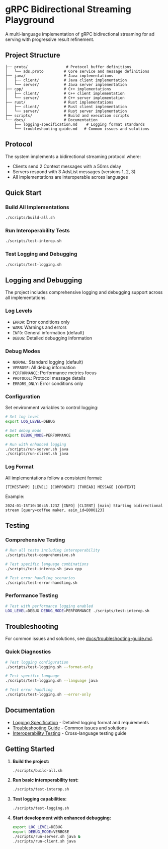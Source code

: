 # gRPC Bidirectional Streaming Playground

A multi-language implementation of gRPC bidirectional streaming for ad serving with progressive result refinement.

## Project Structure

```
├── proto/                 # Protocol buffer definitions
│   └── ads.proto         # Core service and message definitions
├── java/                 # Java implementations
│   ├── client/           # Java client implementation
│   └── server/           # Java server implementation
├── cpp/                  # C++ implementations
│   ├── client/           # C++ client implementation
│   └── server/           # C++ server implementation
├── rust/                 # Rust implementations
│   ├── client/           # Rust client implementation
│   └── server/           # Rust server implementation
├── scripts/              # Build and execution scripts
└── docs/                 # Documentation
    ├── logging-specification.md    # Logging format standards
    └── troubleshooting-guide.md   # Common issues and solutions
```

## Protocol

The system implements a bidirectional streaming protocol where:
- Clients send 2 Context messages with a 50ms delay
- Servers respond with 3 AdsList messages (versions 1, 2, 3)
- All implementations are interoperable across languages

## Quick Start

### Build All Implementations
```bash
./scripts/build-all.sh
```

### Run Interoperability Tests
```bash
./scripts/test-interop.sh
```

### Test Logging and Debugging
```bash
./scripts/test-logging.sh
```

## Logging and Debugging

The project includes comprehensive logging and debugging support across all implementations.

### Log Levels
- `ERROR`: Error conditions only
- `WARN`: Warnings and errors
- `INFO`: General information (default)
- `DEBUG`: Detailed debugging information

### Debug Modes
- `NORMAL`: Standard logging (default)
- `VERBOSE`: All debug information
- `PERFORMANCE`: Performance metrics focus
- `PROTOCOL`: Protocol message details
- `ERRORS_ONLY`: Error conditions only

### Configuration
Set environment variables to control logging:

```bash
# Set log level
export LOG_LEVEL=DEBUG

# Set debug mode
export DEBUG_MODE=PERFORMANCE

# Run with enhanced logging
./scripts/run-server.sh java
./scripts/run-client.sh java
```

### Log Format
All implementations follow a consistent format:
```
[TIMESTAMP] [LEVEL] [COMPONENT] [THREAD] MESSAGE [CONTEXT]
```

Example:
```
2024-01-15T10:30:45.123Z [INFO] [CLIENT] [main] Starting bidirectional stream [query=coffee maker, asin_id=B000123]
```

## Testing

### Comprehensive Testing
```bash
# Run all tests including interoperability
./scripts/test-comprehensive.sh

# Test specific language combinations
./scripts/test-interop.sh java cpp

# Test error handling scenarios
./scripts/test-error-handling.sh
```

### Performance Testing
```bash
# Test with performance logging enabled
LOG_LEVEL=DEBUG DEBUG_MODE=PERFORMANCE ./scripts/test-interop.sh
```

## Troubleshooting

For common issues and solutions, see [docs/troubleshooting-guide.md](docs/troubleshooting-guide.md).

### Quick Diagnostics
```bash
# Test logging configuration
./scripts/test-logging.sh --format-only

# Test specific language
./scripts/test-logging.sh --language java

# Test error handling
./scripts/test-logging.sh --error-only
```

## Documentation

- [Logging Specification](docs/logging-specification.md) - Detailed logging format and requirements
- [Troubleshooting Guide](docs/troubleshooting-guide.md) - Common issues and solutions
- [Interoperability Testing](docs/interoperability-testing.md) - Cross-language testing guide

## Getting Started

1. **Build the project:**
   ```bash
   ./scripts/build-all.sh
   ```

2. **Run basic interoperability test:**
   ```bash
   ./scripts/test-interop.sh
   ```

3. **Test logging capabilities:**
   ```bash
   ./scripts/test-logging.sh
   ```

4. **Start development with enhanced debugging:**
   ```bash
   export LOG_LEVEL=DEBUG
   export DEBUG_MODE=VERBOSE
   ./scripts/run-server.sh java &
   ./scripts/run-client.sh java
   ```